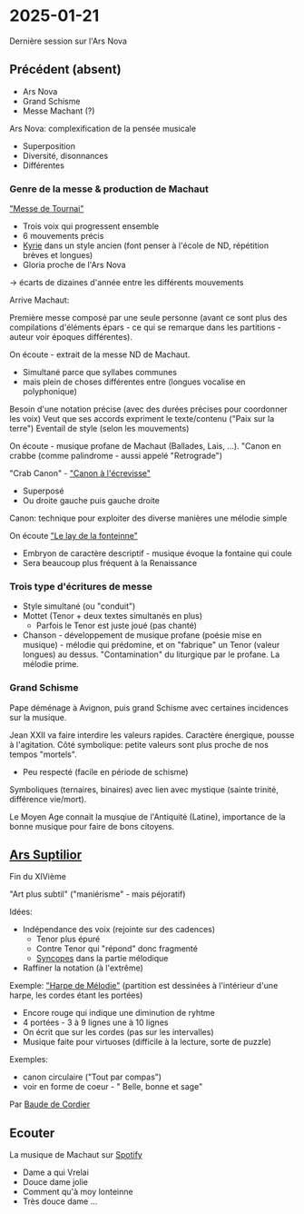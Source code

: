 # 2025-01-21 

Dernière session sur l'Ars Nova

## Précédent (absent)

- Ars Nova
- Grand Schisme
- Messe Machant (?)

Ars Nova: complexification de la pensée musicale
- Superposition
- Diversité, disonnances
- Différentes

### Genre de la messe & production de Machaut

["Messe de Tournai"](https://fr.wikipedia.org/wiki/Messe_de_Tournai)

- Trois voix qui progressent ensemble
- 6 mouvements précis
- [Kyrie](https://fr.wikipedia.org/wiki/Kyrie) dans un style ancien (font penser à l'école de ND, répétition brèves et longues)
- Gloria proche de l'Ars Nova

-> écarts de dizaines d'année entre les différents mouvements

Arrive Machaut:

Première messe composé par une seule personne (avant ce sont plus des compilations d'éléments épars - ce qui se remarque dans les partitions - auteur voir époques différentes).

On écoute - extrait de la messe ND de Machaut.
- Simultané parce que syllabes communes
- mais plein de choses différentes entre (longues vocalise en polyphonique)

Besoin d'une notation précise (avec des durées précises pour coordonner les voix)
Veut que ses accords expriment le texte/contenu ("Paix sur la terre")
Eventail de style (selon les mouvements)

On écoute - musique profane de Machaut (Ballades, Lais, ...). "Canon en crabbe (comme palindrome - aussi appelé "Retrograde")

"Crab Canon" - ["Canon à l'écrevisse"](https://fr.wikipedia.org/wiki/Canon_%C3%A0_l%27%C3%A9crevisse)
- Superposé
- Ou droite gauche puis gauche droite

Canon: technique pour exploiter des diverse manières une mélodie simple

On écoute ["Le lay de la fonteinne"](https://fr.wikipedia.org/wiki/Liste_des_compositions_de_Guillaume_de_Machaut)

- Embryon de caractère descriptif - musique évoque la fontaine qui coule
- Sera beaucoup plus fréquent à la Renaissance

### Trois type d'écritures de messe

- Style simultané (ou "conduit")
- Mottet (Tenor + deux textes simultanés en plus)
  - Parfois le Tenor est juste joué (pas chanté)
- Chanson - développement de musique profane (poésie mise en musique) - mélodie qui prédomine, et on "fabrique" un Tenor (valeur longues) au dessus. "Contamination" du liturgique par le profane. La mélodie prime.

### Grand Schisme

Pape déménage à Avignon, puis grand Schisme avec certaines incidences sur la musique. 

Jean XXII va faire interdire les valeurs rapides. Caractère énergique, pousse à l'agitation. Côté symbolique: petite valeurs sont plus proche de nos tempos "mortels".

- Peu respecté (facile en période de schisme)

Symboliques (ternaires, binaires) avec lien avec mystique (sainte trinité, différence vie/mort).

Le Moyen Age connait la musqiue de l'Antiquité (Latine), importance de la bonne musique pour faire de bons citoyens.

## [Ars Suptilior](https://fr.wikipedia.org/wiki/Ars_subtilior)

Fin du XIVième

"Art plus subtil" ("maniérisme" - mais péjoratif)

Idées:
- Indépendance des voix (rejointe sur des cadences)
  - Tenor plus épuré
  - Contre Tenor qui "répond" donc fragmenté
  - [Syncopes](https://fr.wikipedia.org/wiki/Syncope_(musique)) dans la partie mélodique 
- Raffiner la notation (à l'extrême)

Exemple: ["Harpe de Mélodie"](https://fr.wikipedia.org/wiki/La_Harpe_de_m%C3%A9lodie) (partition est dessinées à l'intérieur d'une harpe, les cordes étant les portées)
- Encore rouge qui indique une diminution de ryhtme
- 4 portées - 3 à 9 lignes une à 10 lignes
- On écrit que sur les cordes (pas sur les intervalles)
- Musique faite pour virtuoses (difficile à la lecture, sorte de puzzle)

Exemples: 
- canon circulaire ("Tout par compas")
- voir en forme de coeur - " Belle, bonne et sage" 

Par [Baude de Cordier](https://fr.wikipedia.org/wiki/Baude_Cordier)

## Ecouter

La musique de Machaut sur [Spotify](https://open.spotify.com/playlist/37i9dQZF1DZ06evO1c7RKO)

- Dame a qui Vrelai
- Douce dame jolie
- Comment qu'à moy lonteinne
- Très douce dame
...